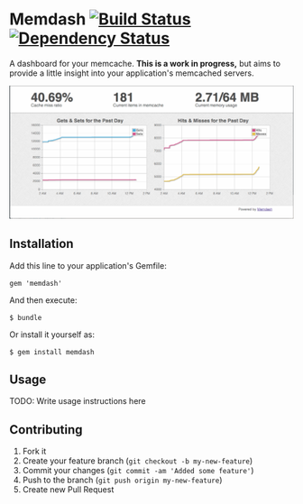 # Memdash [![Build Status](https://secure.travis-ci.org/bryckbost/memdash.png)](http://travis-ci.org/bryckbost/memdash) [![Dependency Status](https://gemnasium.com/bryckbost/memdash.png)](https://gemnasium.com/bryckbost/memdash)

A dashboard for your memcache. **This is a work in progress,** but aims to provide a little insight into your application's memcached servers.

![Screenshot of memdash](screenshot.png)

## Installation

Add this line to your application's Gemfile:

    gem 'memdash'

And then execute:

    $ bundle

Or install it yourself as:

    $ gem install memdash

## Usage

TODO: Write usage instructions here

## Contributing

1. Fork it
2. Create your feature branch (`git checkout -b my-new-feature`)
3. Commit your changes (`git commit -am 'Added some feature'`)
4. Push to the branch (`git push origin my-new-feature`)
5. Create new Pull Request
